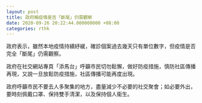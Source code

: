 ```yaml
---
layout: post
title: 政府稱疫情是否「斷尾」仍需觀察
date: 2020-09-26 20:22:44.000000000 +08:00
categories: rthk
---
```


政府表示，雖然本地疫情持續紓緩，確診個案過去幾天只有單位數字，但疫情是否完全「斷尾」仍需觀察。

政府在社交網站專頁「添馬台」呼籲市民切勿鬆懈，做好防疫措施，慎防社區傳播再現，又說一旦放鬆防疫措施，社區傳播可能再度出現。

政府呼籲市民不要去人多聚集的地方，盡量減少不必要的社交聚會；如必要外出，要時刻佩戴口罩、保持雙手清潔，以及保持個人衞生。
